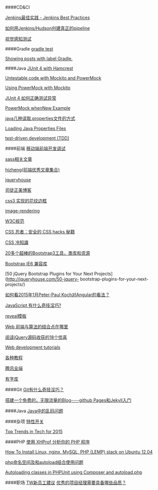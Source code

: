 ####CD&CI

[Jenkins最佳实践 - Jenkins Best Practices](http://scmbob.org/jenkins-best-practices.html)

[如何用Jenkins/Hudson创建真正的pipeline](http://refactor.diandian.com/post/2012-05-20/use-jenkins-to-build-pipeline)

[视觉感知测试](http://www.infoq.com/cn/articles/visual-perception-test)


####Gradle
[gradle test](http://mrhaki.blogspot.com/2013/05/gradle-goodness-running-single-test.html)

[Showing posts with label Gradle.](http://mrhaki.blogspot.com/search/label/Gradle)

####Java
[JUnit 4 with Hamcrest](http://edgibbs.com/junit-4-with-hamcrest/)

[Untestable code with Mockito and PowerMock](http://www.jayway.com/2009/10/28/untestable-code-with-mockito-and-powermock/)

[Using PowerMock with Mockito](https://code.google.com/p/powermock/wiki/MockitoUsage13)

[JUnit 4 如何正确测试异常](http://unmi.cc/junit-4-how-to-test-exceptions/)

[PowerMock whenNew Example](https://gist.github.com/fatmind/4110984)


[java几种读取.properties文件的方式](http://blog.csdn.net/chjttony/article/details/5927613)

[Loading Java Properties Files](http://viralpatel.net/blogs/loading-java-properties-files/)

[test-driven development (TDD)](http://searchsoftwarequality.techtarget.com/definition/test-driven-development)


####前端
[移动端前端开发调试](http://yujiangshui.com/multidevice-frontend-debug/)

[sass相关文章](http://www.cn-sass.com/)

[hjzheng(前端优秀文章集合)](https://github.com/hjzheng)

[jqueryhouse](http://jqueryhouse.com/)

[司徒正美博客](http://www.cnblogs.com/rubylouvre/)

[css3 实现的花纹边框](http://sandbox.runjs.cn/show/foiiryhl)

[image-rendering](https://developer.mozilla.org/en-US/docs/Web/CSS/image-rendering)

[W3C规范](http://www.w3.org/html/ig/zh/wiki/%E7%BF%BB%E8%AF%91)

[CSS 忍者：安全的 CSS hacks 秘籍](http://mangguo.org/css-ninja-safe-css-hacks/)

[CSS 冷知識](http://wcc723.github.io/css/2015/01/13/css-magic/)

[20多个超棒的Bootstrap3工具，类库和资源](http://www.gbtags.com/gb/share/3106.htm)

[Bootstrap IE6 兼容库](http://ddouble.github.io/bsie/)

[50 jQuery Bootstrap Plugins for Your Next Projects](http://jqueryhouse.com/50-jquery-
bootstrap-plugins-for-your-next-projects/)

[如何看2015年1月Peter-Paul Koch对Angular的看法？](http://www.zhihu.com/question/27601964)

[JavaScript 有什么奇技淫巧?](http://www.zhihu.com/question/27428135)

[reveal模板](https://github.com/abruzzi/reveal-tw-boilerplate)

[Web 前端与算法的结合点在哪里](http://www.zhihu.com/question/21107420)

[阅读jQuery源码收获的18个惊喜](http://liyaodong.sinaapp.com/1594.html)

[Web development tutorials](http://www.w3resource.com/)

[各种教程](http://www.tutorialspoint.com/)

[腾讯全端](http://alloyteam.github.io/)

[有字库](http://www.youziku.com/Home/FontSelect)

####Git
[Git有什么奇技淫巧？](http://www.zhihu.com/question/27462267)

[搭建一个免费的，无限流量的Blog----github Pages和Jekyll入门](http://www.ruanyifeng.com/blog/2012/08/blogging_with_jekyll.html)

####Java
[Java中的乱码问题](http://aspnetdb.iteye.com/blog/1162774)

####杂项
[特性开关](http://www.togglz.org/)

[Top Trends in Tech for 2015](http://insights.wired.com/m/blogpost?id=6544125:BlogPost:131250)

####PHP
[使用 XHProf 分析你的 PHP 程序](http://blog.aboutc.net/php/17/php-profiler-xhprof)

[How To Install Linux, nginx, MySQL, PHP (LEMP) stack on Ubuntu 12.04](https://www.digitalocean.com/community/tutorials/how-to-install-linux-nginx-mysql-php-lemp-stack-on-ubuntu-12-04)

[php命名空间及和autoload结合使用问题](http://www.cnblogs.com/youxin/p/3149956.html)

[Autoloading classes in PHPUnit using Composer and autoload.php](http://stackoverflow.com/questions/15710410/autoloading-classes-in-phpunit-using-composer-and-autoload-php)

####职场
[TW新员工建议](https://my.thoughtworks.com/docs/DOC-28448)
[优秀的项目经理需要具备哪些品质？](http://www.zhihu.com/question/19677325)